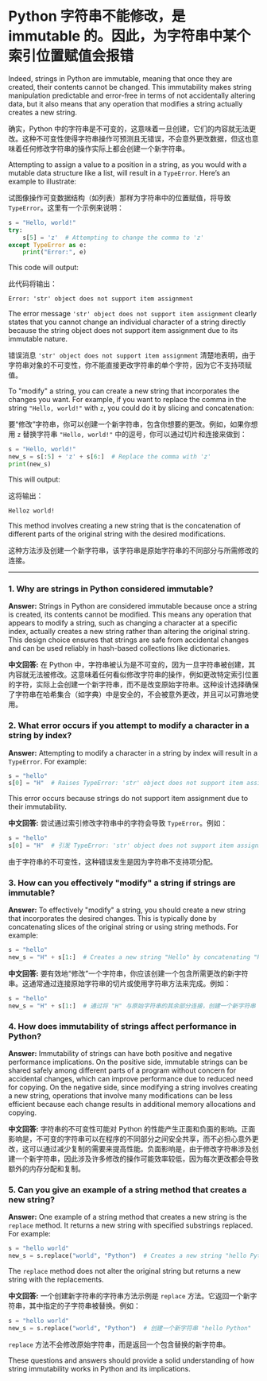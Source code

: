 # Python 字符串不能修改，是 immutable 的。因此，为字符串中某个索引位置赋值会报错

Indeed, strings in Python are immutable, meaning that once they are created, their contents cannot be changed. This immutability makes string manipulation predictable and error-free in terms of not accidentally altering data, but it also means that any operation that modifies a string actually creates a new string.

确实，Python 中的字符串是不可变的，这意味着一旦创建，它们的内容就无法更改。这种不可变性使得字符串操作可预测且无错误，不会意外更改数据，但这也意味着任何修改字符串的操作实际上都会创建一个新字符串。

Attempting to assign a value to a position in a string, as you would with a mutable data structure like a list, will result in a `TypeError`. Here’s an example to illustrate:

试图像操作可变数据结构（如列表）那样为字符串中的位置赋值，将导致 `TypeError`。这里有一个示例来说明：

```python
s = "Hello, world!"
try:
    s[5] = 'z'  # Attempting to change the comma to 'z'
except TypeError as e:
    print("Error:", e)
```

This code will output:

此代码将输出：

```
Error: 'str' object does not support item assignment
```

The error message `'str' object does not support item assignment` clearly states that you cannot change an individual character of a string directly because the string object does not support item assignment due to its immutable nature.

错误消息 `'str' object does not support item assignment` 清楚地表明，由于字符串对象的不可变性，你不能直接更改字符串的单个字符，因为它不支持项赋值。

To "modify" a string, you can create a new string that incorporates the changes you want. For example, if you want to replace the comma in the string `"Hello, world!"` with `z`, you could do it by slicing and concatenation:

要“修改”字符串，你可以创建一个新字符串，包含你想要的更改。例如，如果你想用 `z` 替换字符串 `"Hello, world!"` 中的逗号，你可以通过切片和连接来做到：

```python
s = "Hello, world!"
new_s = s[:5] + 'z' + s[6:]  # Replace the comma with 'z'
print(new_s)
```

This will output:

这将输出：

```
Helloz world!
```

This method involves creating a new string that is the concatenation of different parts of the original string with the desired modifications.

这种方法涉及创建一个新字符串，该字符串是原始字符串的不同部分与所需修改的连接。

---

### 1. **Why are strings in Python considered immutable?**

**Answer:**
Strings in Python are considered immutable because once a string is created, its contents cannot be modified. This means any operation that appears to modify a string, such as changing a character at a specific index, actually creates a new string rather than altering the original string. This design choice ensures that strings are safe from accidental changes and can be used reliably in hash-based collections like dictionaries.

**中文回答:**
在 Python 中，字符串被认为是不可变的，因为一旦字符串被创建，其内容就无法被修改。这意味着任何看似修改字符串的操作，例如更改特定索引位置的字符，实际上会创建一个新字符串，而不是改变原始字符串。这种设计选择确保了字符串在哈希集合（如字典）中是安全的，不会被意外更改，并且可以可靠地使用。

### 2. **What error occurs if you attempt to modify a character in a string by index?**

**Answer:**
Attempting to modify a character in a string by index will result in a `TypeError`. For example:
```python
s = "hello"
s[0] = "H"  # Raises TypeError: 'str' object does not support item assignment
```
This error occurs because strings do not support item assignment due to their immutability.

**中文回答:**
尝试通过索引修改字符串中的字符会导致 `TypeError`。例如：
```python
s = "hello"
s[0] = "H"  # 引发 TypeError: 'str' object does not support item assignment
```
由于字符串的不可变性，这种错误发生是因为字符串不支持项分配。

### 3. **How can you effectively "modify" a string if strings are immutable?**

**Answer:**
To effectively "modify" a string, you should create a new string that incorporates the desired changes. This is typically done by concatenating slices of the original string or using string methods. For example:
```python
s = "hello"
new_s = "H" + s[1:]  # Creates a new string "Hello" by concatenating "H" with the rest of the original string
```

**中文回答:**
要有效地“修改”一个字符串，你应该创建一个包含所需更改的新字符串。这通常通过连接原始字符串的切片或使用字符串方法来完成。例如：
```python
s = "hello"
new_s = "H" + s[1:]  # 通过将 "H" 与原始字符串的其余部分连接，创建一个新字符串 "Hello"
```

### 4. **How does immutability of strings affect performance in Python?**

**Answer:**
Immutability of strings can have both positive and negative performance implications. On the positive side, immutable strings can be shared safely among different parts of a program without concern for accidental changes, which can improve performance due to reduced need for copying. On the negative side, since modifying a string involves creating a new string, operations that involve many modifications can be less efficient because each change results in additional memory allocations and copying.

**中文回答:**
字符串的不可变性可能对 Python 的性能产生正面和负面的影响。正面影响是，不可变的字符串可以在程序的不同部分之间安全共享，而不必担心意外更改，这可以通过减少复制的需要来提高性能。负面影响是，由于修改字符串涉及创建一个新字符串，因此涉及许多修改的操作可能效率较低，因为每次更改都会导致额外的内存分配和复制。

### 5. **Can you give an example of a string method that creates a new string?**

**Answer:**
One example of a string method that creates a new string is the `replace` method. It returns a new string with specified substrings replaced. For example:
```python
s = "hello world"
new_s = s.replace("world", "Python")  # Creates a new string "hello Python"
```
The `replace` method does not alter the original string but returns a new string with the replacements.

**中文回答:**
一个创建新字符串的字符串方法示例是 `replace` 方法。它返回一个新字符串，其中指定的子字符串被替换。例如：
```python
s = "hello world"
new_s = s.replace("world", "Python")  # 创建一个新字符串 "hello Python"
```
`replace` 方法不会修改原始字符串，而是返回一个包含替换的新字符串。

These questions and answers should provide a solid understanding of how string immutability works in Python and its implications.

